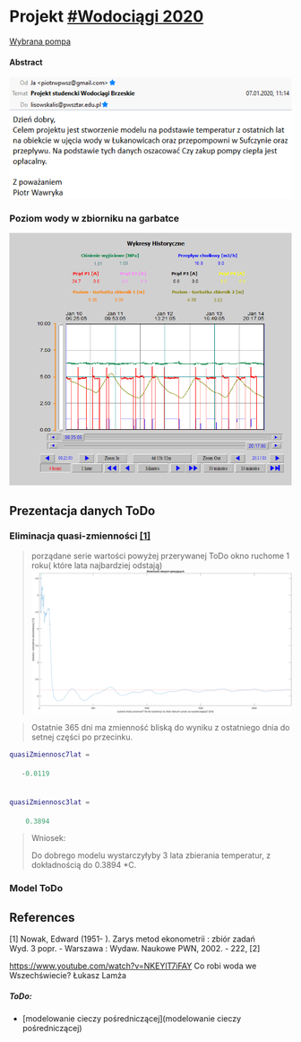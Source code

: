 # Projekt [#Wodociągi 2020](https://matlab.mathworks.com/users/mwa0000016477570/Published/Wod20/mean/html/comparison2mean.html#2)

[Wybrana pompa](pump.md)

#### Abstract

![mail](docs/mail.png)

### Poziom wody w zbiorniku na garbatce
![Poziom wody w zbiorniku na garbatce](docs/img/sufczyn/3.png)

## Prezentacja danych ToDo

### Eliminacja  quasi-zmienności [[1]](#1)
> porządane serie wartości powyżej przerywanej
> ToDo okno ruchome 1 roku( które lata najbardziej odstają)
![quasi](docs/quasi.png)

> Ostatnie 365 dni ma zmienność bliską do wyniku z ostatniego dnia do setnej części po przecinku.
```matlab
quasiZmiennosc7lat =

   -0.0119


quasiZmiennosc3lat =

    0.3894

```
> Wniosek: 
> 
> Do dobrego modelu wystarczyłyby 3 lata zbierania temperatur, z dokładnością do 0.3894 *C.

### Model ToDo

 ## References
<a id="1">[1]</a> 
Nowak, Edward (1951- ).
Zarys metod ekonometrii : zbiór zadań<br>
Wyd. 3 popr. - Warszawa : Wydaw. Naukowe PWN, 2002. - 222, [2]


https://www.youtube.com/watch?v=NKEYlT7iFAY
Co robi woda we Wszechświecie? Łukasz Lamża 


##### ToDo: 
- [modelowanie cieczy pośredniczącej](modelowanie cieczy pośredniczącej)
